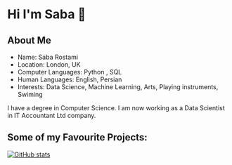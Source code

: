 # Hi I'm Saba 👋

## About Me
- Name: Saba Rostami
- Location: London, UK
- Computer Languages: Python , SQL
- Human Languages: English, Persian
- Interests: Data Science, Machine Learning, Arts, Playing instruments, Swiming

I have a degree in Computer Science. I am now working as a Data Scientist in IT Accountant Ltd company.

## Some of my Favourite Projects:




[![GitHub stats](https://github-readme-stats.vercel.app/api?username=Saba-Rostami&show_icons=true&theme=jolly)](https://github.com/Saba-Rostami/github-readme-stats)
